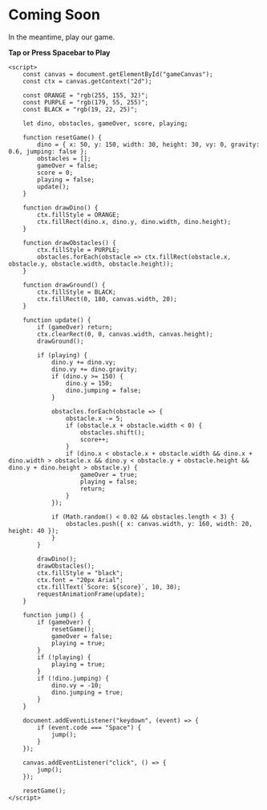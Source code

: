 # Coming Soon

In the meantime, play our game.

**Tap or Press Spacebar to Play**

<div>
   <canvas id="gameCanvas" width="400" height="200"></canvas>
    
    <script>
        const canvas = document.getElementById("gameCanvas");
        const ctx = canvas.getContext("2d");
        
        const ORANGE = "rgb(255, 155, 32)";
        const PURPLE = "rgb(179, 55, 255)";
        const BLACK = "rgb(19, 22, 25)";
        
        let dino, obstacles, gameOver, score, playing;
        
        function resetGame() {
            dino = { x: 50, y: 150, width: 30, height: 30, vy: 0, gravity: 0.6, jumping: false };
            obstacles = [];
            gameOver = false;
            score = 0;
            playing = false;
            update();
        }
        
        function drawDino() {
            ctx.fillStyle = ORANGE;
            ctx.fillRect(dino.x, dino.y, dino.width, dino.height);
        }
        
        function drawObstacles() {
            ctx.fillStyle = PURPLE;
            obstacles.forEach(obstacle => ctx.fillRect(obstacle.x, obstacle.y, obstacle.width, obstacle.height));
        }
        
        function drawGround() {
            ctx.fillStyle = BLACK;
            ctx.fillRect(0, 180, canvas.width, 20);
        }
        
        function update() {
            if (gameOver) return;
            ctx.clearRect(0, 0, canvas.width, canvas.height);
            drawGround();
            
            if (playing) {
                dino.y += dino.vy;
                dino.vy += dino.gravity;
                if (dino.y >= 150) {
                    dino.y = 150;
                    dino.jumping = false;
                }
                
                obstacles.forEach(obstacle => {
                    obstacle.x -= 5;
                    if (obstacle.x + obstacle.width < 0) {
                        obstacles.shift();
                        score++;
                    }
                    if (dino.x < obstacle.x + obstacle.width && dino.x + dino.width > obstacle.x && dino.y < obstacle.y + obstacle.height && dino.y + dino.height > obstacle.y) {
                        gameOver = true;
                        playing = false;
                        return;
                    }
                });
                
                if (Math.random() < 0.02 && obstacles.length < 3) {
                    obstacles.push({ x: canvas.width, y: 160, width: 20, height: 40 });
                }
            }
            
            drawDino();
            drawObstacles();
            ctx.fillStyle = "black";
            ctx.font = "20px Arial";
            ctx.fillText(`Score: ${score}`, 10, 30);
            requestAnimationFrame(update);
        }
        
        function jump() {
            if (gameOver) {
                resetGame();
                gameOver = false;
                playing = true;
            }
            if (!playing) {
                playing = true;
            }
            if (!dino.jumping) {
                dino.vy = -10;
                dino.jumping = true;
            }
        }
        
        document.addEventListener("keydown", (event) => {
            if (event.code === "Space") {
                jump();
            }
        });
        
        canvas.addEventListener("click", () => {
            jump();
        });
        
        resetGame();
    </script>
</div>
